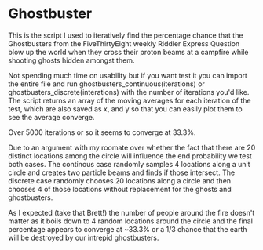 # Ghostbuster
This is the script I used to iteratively find the percentage chance that the Ghostbusters from the FiveThirtyEight weekly Riddler Express Question blow up the world when they cross their proton beams at a campfire while shooting ghosts hidden amongst them.

Not spending much time on usability but if you want test it you can import the entire file and run ghostbusters_continuous(iterations) or ghostbusters_discrete(interations) with the number of iterations you'd like. The script returns an array of the moving averages for each iteration of the test, which are also saved as x, and y so that you can easily plot them to see the average converge.

Over 5000 iterations or so it seems to converge at 33.3%.

Due to an argument with my roomate over whether the fact that there are 20 distinct locations among the circle will influence the end probability we test both cases. The continous case randomly samples 4 locations along a unit circle and creates two particle beams and finds if those intersect. The discrete case randomly chooses 20 locations along a circle and then chooses 4 of those locations without replacement for the ghosts and ghostbusters.

As I expected (take that Brett!) the number of people around the fire doesn't matter as it boils down to 4 random locations around the circle and the final percentage appears to converge at ~33.3% or a 1/3 chance that the earth will be destroyed by our intrepid ghostbusters.
